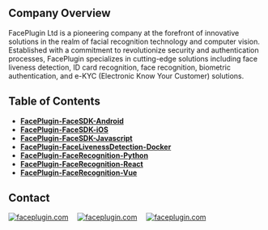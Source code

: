 
## Company Overview

FacePlugin Ltd is a pioneering company at the forefront of innovative solutions in the realm of facial recognition technology and computer vision. Established with a commitment to revolutionize security and authentication processes, FacePlugin specializes in cutting-edge solutions including face liveness detection, ID card recognition, face recognition, biometric authentication, and e-KYC (Electronic Know Your Customer) solutions.


<h2>Table of Contents</h2>

* **[FacePlugin-FaceSDK-Android](https://github.com/Faceplugin-ltd/FacePlugin-FaceSDK-Android)**
* **[FacePlugin-FaceSDK-iOS](https://github.com/Faceplugin-ltd/FacePlugin-FaceSDK-iOS)**
* **[FacePlugin-FaceSDK-Javascript](https://github.com/Faceplugin-ltd/FacePlugin-FaceSDK-Javascript)**
* **[FacePlugin-FaceLivenessDetection-Docker](https://github.com/Faceplugin-ltd/FacePlugin-FaceLivenessDetection-Docker)**
* **[FacePlugin-FaceRecognition-Python](https://github.com/Faceplugin-ltd/FacePlugin-FaceRecognition-Python)**
* **[FacePlugin-FaceRecognition-React](https://github.com/Faceplugin-ltd/FacePlugin-FaceRecognition-React)**
* **[FacePlugin-FaceRecognition-Vue](https://github.com/Faceplugin-ltd/FacePlugin-FaceRecognition-Vue)**


## Contact

<a target="_blank" href="mailto:info@faceplugin.com"><img src="https://img.shields.io/badge/email-info@faceplugin.com-blue.svg?logo=gmail " alt="faceplugin.com"></a>&emsp;
<a target="_blank" href="https://t.me/faceplugin"><img src="https://img.shields.io/badge/telegram-@faceplugin-blue.svg?logo=telegram " alt="faceplugin.com"></a>&emsp;
<a target="_blank" href="https://wa.me/+14422295661"><img src="https://img.shields.io/badge/whatsapp-faceplugin-blue.svg?logo=whatsapp " alt="faceplugin.com">
